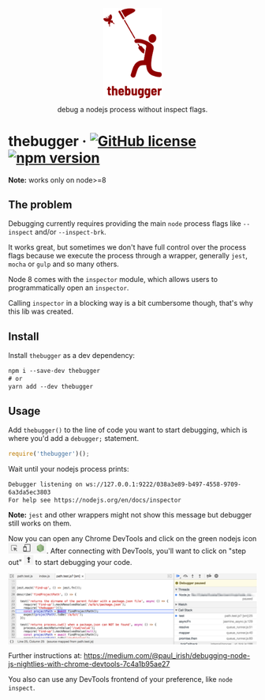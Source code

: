 <p align="center">
  <img align="center" src="assets/logo.png" alt="thebugger logo" width="120" />
</p>

<p align="center">
  debug a nodejs process without inspect flags.
</p>

# thebugger &middot; [![GitHub license](https://img.shields.io/badge/license-MIT-blue.svg)](https://github.com/fabiomcosta/thebugger/blob/master/LICENSE) [![npm version](https://badge.fury.io/js/thebugger.svg)](https://badge.fury.io/js/thebugger)

**Note:** works only on node>=8

## The problem

Debugging currently requires providing the main `node` process flags like `--inspect`
and/or `--inspect-brk`.

It works great, but sometimes we don't have full control over the process
flags because we execute the process through a wrapper, generally `jest`,
`mocha` or `gulp` and so many others.

Node 8 comes with the `inspector` module, which allows users to programmatically
open an `inspector`.

Calling `inspector` in a blocking way is a bit cumbersome though, that's why
this lib was created.

## Install

Install `thebugger` as a dev dependency:

```
npm i --save-dev thebugger
# or
yarn add --dev thebugger
```

## Usage

Add `thebugger()` to the line of code you want to start debugging, which is
where you'd add a `debugger;` statement.

```js
require('thebugger')();
```

Wait until your nodejs process prints:

```
Debugger listening on ws://127.0.0.1:9222/038a3e89-b497-4558-9709-6a3da5ec3803
For help see https://nodejs.org/en/docs/inspector
```

**Note:** `jest` and other wrappers might not show this message but debugger still
works on them.

Now you can open any Chrome DevTools and click on the green nodejs icon <img height="22" src="./assets/devtools_nodejs_icon.png"/>.
After connecting with DevTools, you'll want to click on "step out" <img height="20" src="./assets/devtools_step_out.png"/> to start debugging your code.

<p>
  <img align="center" src="assets/devtools_debug.png" />
</p>

Further instructions at: https://medium.com/@paul_irish/debugging-node-js-nightlies-with-chrome-devtools-7c4a1b95ae27

You also can use any DevTools frontend of your preference, like `node inspect`.
